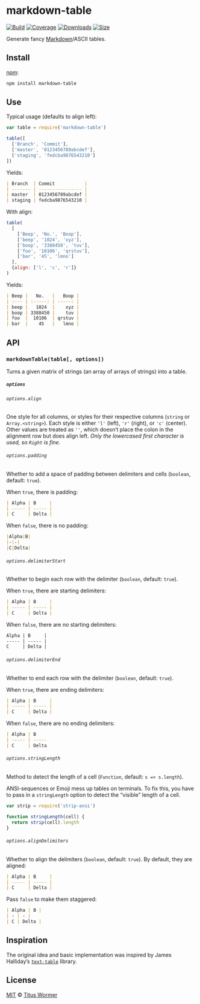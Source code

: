 # markdown-table

[![Build][build-badge]][build]
[![Coverage][coverage-badge]][coverage]
[![Downloads][downloads-badge]][downloads]
[![Size][size-badge]][size]

Generate fancy [Markdown][fancy]/ASCII tables.

## Install

[npm][]:

```sh
npm install markdown-table
```

## Use

Typical usage (defaults to align left):

```js
var table = require('markdown-table')

table([
  ['Branch', 'Commit'],
  ['master', '0123456789abcdef'],
  ['staging', 'fedcba9876543210']
])
```

Yields:

```markdown
| Branch  | Commit           |
| ------- | ---------------- |
| master  | 0123456789abcdef |
| staging | fedcba9876543210 |
```

With align:

```js
table(
  [
    ['Beep', 'No.', 'Boop'],
    ['beep', '1024', 'xyz'],
    ['boop', '3388450', 'tuv'],
    ['foo', '10106', 'qrstuv'],
    ['bar', '45', 'lmno']
  ],
  {align: ['l', 'c', 'r']}
)
```

Yields:

```markdown
| Beep |   No.   |   Boop |
| :--- | :-----: | -----: |
| beep |   1024  |    xyz |
| boop | 3388450 |    tuv |
| foo  |  10106  | qrstuv |
| bar  |    45   |   lmno |
```

## API

### `markdownTable(table[, options])`

Turns a given matrix of strings (an array of arrays of strings) into a table.

##### `options`

###### `options.align`

One style for all columns, or styles for their respective columns (`string` or
`Array.<string>`).
Each style is either `'l'` (left), `'r'` (right), or `'c'` (center).
Other values are treated as `''`, which doesn’t place the colon in the alignment
row but does align left.
*Only the lowercased first character is used, so `Right` is fine.*

###### `options.padding`

Whether to add a space of padding between delimiters and cells (`boolean`,
default: `true`).

When `true`, there is padding:

```markdown
| Alpha | B     |
| ----- | ----- |
| C     | Delta |
```

When `false`, there is no padding:

```markdown
|Alpha|B|
|-|-|
|C|Delta|
```

###### `options.delimiterStart`

Whether to begin each row with the delimiter (`boolean`, default: `true`).

When `true`, there are starting delimiters:

```markdown
| Alpha | B     |
| ----- | ----- |
| C     | Delta |
```

When `false`, there are no starting delimiters:

```markdown
Alpha | B     |
----- | ----- |
C     | Delta |
```

###### `options.delimiterEnd`

Whether to end each row with the delimiter (`boolean`, default: `true`).

When `true`, there are ending delimiters:

```markdown
| Alpha | B     |
| ----- | ----- |
| C     | Delta |
```

When `false`, there are no ending delimiters:

```markdown
| Alpha | B
| ----- | -----
| C     | Delta
```

###### `options.stringLength`

Method to detect the length of a cell (`Function`, default: `s => s.length`).

ANSI-sequences or Emoji mess up tables on terminals.
To fix this, you have to pass in a `stringLength` option to detect the “visible”
length of a cell.

```js
var strip = require('strip-ansi')

function stringLength(cell) {
  return strip(cell).length
}
```

###### `options.alignDelimiters`

Whether to align the delimiters (`boolean`, default: `true`).
By default, they are aligned:

```markdown
| Alpha | B     |
| ----- | ----- |
| C     | Delta |
```

Pass `false` to make them staggered:

```markdown
| Alpha | B |
| - | - |
| C | Delta |
```

## Inspiration

The original idea and basic implementation was inspired by James Halliday’s
[`text-table`][text-table] library.

## License

[MIT][license] © [Titus Wormer][author]

<!-- Definitions -->

[build-badge]: https://img.shields.io/travis/wooorm/markdown-table.svg

[build]: https://travis-ci.org/wooorm/markdown-table

[coverage-badge]: https://img.shields.io/codecov/c/github/wooorm/markdown-table.svg

[coverage]: https://codecov.io/github/wooorm/markdown-table

[downloads-badge]: https://img.shields.io/npm/dm/markdown-table.svg

[downloads]: https://www.npmjs.com/package/markdown-table

[size-badge]: https://img.shields.io/bundlephobia/minzip/markdown-table.svg

[size]: https://bundlephobia.com/result?p=markdown-table

[npm]: https://docs.npmjs.com/cli/install

[license]: license

[author]: https://wooorm.com

[fancy]: https://help.github.com/articles/github-flavored-markdown/#tables

[text-table]: https://github.com/substack/text-table
